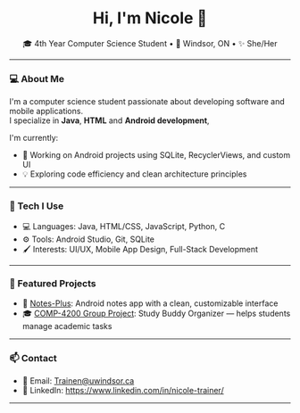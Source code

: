 <h1 align="center">Hi, I'm Nicole 👋</h1>

<p align="center">
  🎓 4th Year Computer Science Student • 📍 Windsor, ON • ✨ She/Her  
</p>

---

### 💻 About Me

I'm a computer science student passionate about developing software and mobile applications.  
I specialize in **Java**, **HTML** and **Android development**,

I'm currently:
- 📲 Working on Android projects using SQLite, RecyclerViews, and custom UI
- 💡 Exploring code efficiency and clean architecture principles

---

### 🔧 Tech I Use

- 💻 Languages: Java, HTML/CSS, JavaScript, Python, C
- ⚙️ Tools: Android Studio, Git, SQLite
- 🖌 Interests: UI/UX, Mobile App Design, Full-Stack Development

---

### 📌 Featured Projects

- 📘 [Notes-Plus](https://github.com/NicoleTrainer/Notes-Plus): Android notes app with a clean, customizable interface
- 🎓 [COMP-4200 Group Project](https://github.com/nikerdz/COMP-4200-Group-Project): Study Buddy Organizer — helps students manage academic tasks

---

### 📫 Contact

- 💌 Email: Trainen@uwindsor.ca
- 💼 LinkedIn: https://www.linkedin.com/in/nicole-trainer/ 

---
